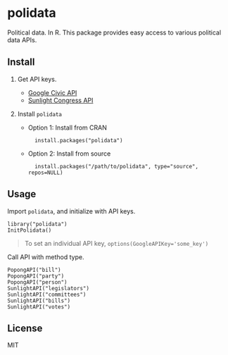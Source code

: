 # polidata

Political data. In R.
This package provides easy access to various political data APIs.

## Install

1. Get API keys.

    - [Google Civic API](https://developers.google.com/civic-information/docs/using_api)
    - [Sunlight Congress API](http://sunlightfoundation.com/api/accounts/register/)

2. Install `polidata`
    - Option 1: Install from CRAN

            install.packages("polidata")

    - Option 2: Install from source

            install.packages("/path/to/polidata", type="source", repos=NULL)

## Usage

Import `polidata`, and initialize with API keys.

    library("polidata")
    InitPolidata()

> To set an individual API key, `options(GoogleAPIKey='some_key')`

Call API with method type.

    PopongAPI("bill")
    PopongAPI("party")
    PopongAPI("person")
    SunlightAPI("legislators")
    SunlightAPI("committees")
    SunlightAPI("bills")
    SunlightAPI("votes")

## License

MIT
